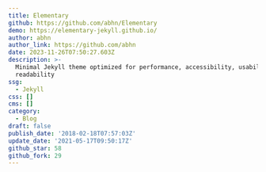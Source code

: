 ```yaml
---
title: Elementary
github: https://github.com/abhn/Elementary
demo: https://elementary-jekyll.github.io/
author: abhn
author_link: https://github.com/abhn
date: 2023-11-26T07:50:27.603Z
description: >-
  Minimal Jekyll theme optimized for performance, accessibility, usability and
  readability
ssg:
  - Jekyll
css: []
cms: []
category:
  - Blog
draft: false
publish_date: '2018-02-18T07:57:03Z'
update_date: '2021-05-17T09:50:17Z'
github_star: 58
github_fork: 29
---
```

